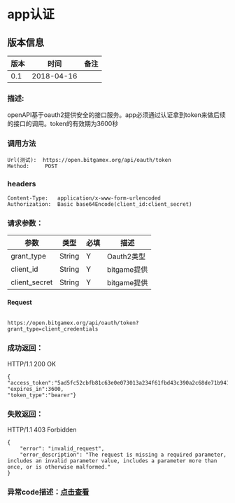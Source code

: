 # app认证

## 版本信息
版本 | 时间 |   备注
-- | -- |   --
0.1 | 2018-04-16

### 描述:
openAPI基于oauth2提供安全的接口服务。app必须通过认证拿到token来做后续的接口的调用。token的有效期为3600秒


### 调用方法

``` 
Url(测试):  https://open.bitgamex.org/api/oauth/token
Method:     POST

```
### headers

``` 
Content-Type:   application/x-www-form-urlencoded
Authorization:  Basic base64Encode(client_id:client_secret)    

```

### 请求参数：


 参数           |     类型        |必填| 描述         
------------ |     -------------|--|         -----------
 grant_type    | String    |Y| Oauth2类型
 client_id    | String    |Y| bitgame提供
 client_secret     | String        |Y| bitgame提供   
 
 
 #### Request
  ```
 
https://open.bitgamex.org/api/oauth/token?grant_type=client_credentials

  ```
  
### 成功返回：
HTTP/1.1 200 OK
``` 
{
"access_token":"5ad5fc52cbfb81c63e0e073013a234f61fbd43c390a2c68de71b941d",
"expires_in":3600,
"token_type":"bearer"}
```
### 失败返回：
HTTP/1.1 403 Forbidden
``` 
{
    "error": "invalid_request",
    "error_description": "The request is missing a required parameter, includes an invalid parameter value, includes a parameter more than once, or is otherwise malformed."
}
```

### 异常code描述：[点击查看](https://github.com/BitGameEN/OpenAPI/blob/master/Zh/BitGame%E6%B8%B8%E6%88%8F%E5%AF%B9%E6%8E%A5%E6%96%87%E6%A1%A3.md)
